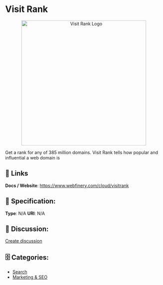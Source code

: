 # Visit Rank
<p align="center">
    <img width="400" src="https://raw.githubusercontent.com/apis-list/apis-list/main/apis/visit-rank/logo_256x256.png" alt="Visit Rank Logo"/>
</p>

Get a rank for any of 385 million domains. Visit Rank tells how popular and influential a web domain is

##  🔗 Links
**Docs / Website**: https://www.webfinery.com/cloud/visitrank

## 🧬 Specification:
**Type**: N/A
**URI**: N/A

## 💬 Discussion:
[Create discussion](https://github.com/apis-list/apis-list/discussions/new)

## 🗄️ Categories:
- [Search](https://github.com/apis-list/apis-list#search)
- [Marketing & SEO](https://github.com/apis-list/apis-list#marketing--seo)



